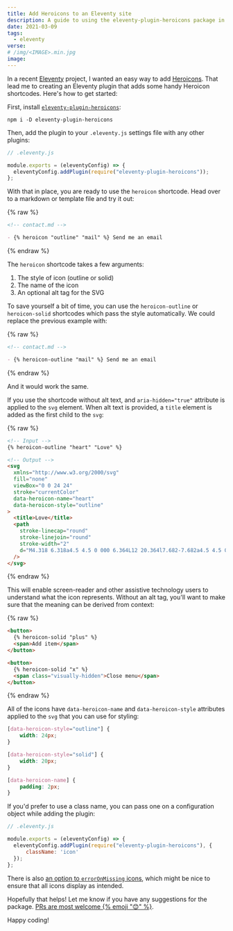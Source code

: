 ```yaml
---
title: Add Heroicons to an Eleventy site
description: A guide to using the eleventy-plugin-heroicons package in your Eleventy projects
date: 2021-03-09
tags:
  - eleventy
verse:
# /img/<IMAGE>.min.jpg
image:
---
```


In a recent [Eleventy](https://11ty.dev) project, I wanted an easy way to add [Heroicons](https://heroicons.com). That lead me to creating an Eleventy plugin that adds some handy Heroicon shortcodes. Here's how to get started:

First, install [`eleventy-plugin-heroicons`](https://npm.im/eleventy-plugin-heroicons):

```shell
npm i -D eleventy-plugin-heroicons
```

Then, add the plugin to your `.eleventy.js` settings file with any other plugins:

```js
// .eleventy.js

module.exports = (eleventyConfig) => {
  eleventyConfig.addPlugin(require("eleventy-plugin-heroicons"));
};
```

With that in place, you are ready to use the `heroicon` shortcode. Head over to a markdown or template file and try it out:

{% raw %}
```md
<!-- contact.md -->

- {% heroicon "outline" "mail" %} Send me an email
```
{% endraw %}

The `heroicon` shortcode takes a few arguments:

1. The style of icon (outline or solid)
2. The name of the icon
3. An optional alt tag for the SVG

To save yourself a bit of time, you can use the `heroicon-outline` or `heroicon-solid` shortcodes which pass the style automatically. We could replace the previous example with:

{% raw %}
```md
<!-- contact.md -->

- {% heroicon-outline "mail" %} Send me an email
```
{% endraw %}

And it would work the same.

If you use the shortcode without alt text, and `aria-hidden="true"` attribute is applied to the `svg` element. When alt text is provided, a `title` element is added as the first child to the `svg`:

{% raw %}
```html
<!-- Input -->
{% heroicon-outline "heart" "Love" %}

<!-- Output -->
<svg
  xmlns="http://www.w3.org/2000/svg"
  fill="none"
  viewBox="0 0 24 24"
  stroke="currentColor"
  data-heroicon-name="heart"
  data-heroicon-style="outline"
>
  <title>Love</title>
  <path
    stroke-linecap="round"
    stroke-linejoin="round"
    stroke-width="2"
    d="M4.318 6.318a4.5 4.5 0 000 6.364L12 20.364l7.682-7.682a4.5 4.5 0 00-6.364-6.364L12 7.636l-1.318-1.318a4.5 4.5 0 00-6.364 0z"
  />
</svg>
```
{% endraw %}

This will enable screen-reader and other assistive technology users to understand what the icon represents. Without an alt tag, you'll want to make sure that the meaning can be derived from context:

{% raw %}
```html
<button>
  {% heroicon-solid "plus" %}
  <span>Add item</span>
</button>

<button>
  {% heroicon-solid "x" %}
  <span class="visually-hidden">Close menu</span>
</button>
```
{% endraw %}

All of the icons have `data-heroicon-name` and `data-heroicon-style` attributes applied to the `svg` that you can use for styling:

```css
[data-heroicon-style="outline"] {
    width: 24px;
}

[data-heroicon-style="solid"] {
    width: 20px;
}

[data-heroicon-name] {
    padding: 2px;
}
```

If you'd prefer to use a class name, you can pass one on a configuration object while adding the plugin:

```js
// .eleventy.js

module.exports = (eleventyConfig) => {
  eleventyConfig.addPlugin(require("eleventy-plugin-heroicons"), {
      className: 'icon'
  });
};
```

There is also [an option to `errorOnMissing` icons](https://github.com/SeanMcP/eleventy-plugin-heroicons#configuration), which might be nice to ensure that all icons display as intended.

Hopefully that helps! Let me know if you have any suggestions for the package. [PRs are most welcome {% emoji "😊" %}](https://github.com/SeanMcP/eleventy-plugin-heroicons/pulls).

Happy coding!
